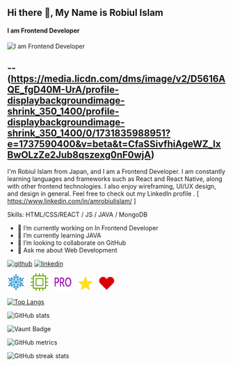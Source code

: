 ## Hi there 👋, My Name is Robiul Islam
#### I am Frontend Developer
![I am Frontend Developer](https://media.licdn.com/dms/image/v2/D5616AQFP1oqetTZbdQ/profile-displaybackgroundimage-shrink_350_1400/profile-displaybackgroundimage-shrink_350_1400/0/1731770581999?e=1736985600&v=beta&t=RsIxO4U-NQJQXa8GbD0q7aXKY1Z99qXOLDuPZM6tzxY)

--
(https://media.licdn.com/dms/image/v2/D5616AQE_fgD40M-UrA/profile-displaybackgroundimage-shrink_350_1400/profile-displaybackgroundimage-shrink_350_1400/0/1731835988951?e=1737590400&v=beta&t=CfaSSivfhiAgeWZ_IxBwOLzZe2Jub8qszexg0nF0wjA) 
--
I'm Robiul Islam from Japan, and I am a Frontend Developer. I am constantly learning languages and frameworks such as React and React Native, along with other frontend technologies. I also enjoy wireframing, UI/UX design, and design in general. Feel free to check out my LinkedIn profile . [ https://www.linkedin.com/in/amrobiulislam/ ]

Skills: HTML/CSS/REACT / JS / JAVA / MongoDB

- 🔭 I’m currently working on In Frontend Developer 
- 🌱 I’m currently learning JAVA 
- 👯 I’m looking to collaborate on GitHub 
- 💬 Ask me about Web Development 


[<img src='https://cdn.jsdelivr.net/npm/simple-icons@3.0.1/icons/github.svg' alt='github' height='40'>](https://github.com/robiulislam8726)  [<img src='https://cdn.jsdelivr.net/npm/simple-icons@3.0.1/icons/linkedin.svg' alt='linkedin' height='40'>](https://www.linkedin.com/in/https://www.linkedin.com/in/amrobiulislam//)  

<a href='https://archiveprogram.github.com/'><img src='https://raw.githubusercontent.com/acervenky/animated-github-badges/master/assets/acbadge.gif' width='40' height='40'></a> <a href='https://docs.github.com/en/developers'><img src='https://raw.githubusercontent.com/acervenky/animated-github-badges/master/assets/devbadge.gif' width='40' height='40'></a> <a href='https://github.com/pricing'><img src='https://raw.githubusercontent.com/acervenky/animated-github-badges/master/assets/pro.gif' width='40' height='40'></a> <a href='https://stars.github.com/'><img src='https://raw.githubusercontent.com/acervenky/animated-github-badges/master/assets/starbadge.gif' width='35' height='35'></a> <a href='https://docs.github.com/en/github/supporting-the-open-source-community-with-github-sponsors'><img src='https://raw.githubusercontent.com/acervenky/animated-github-badges/master/assets/sponsorbadge.gif' width='35' height='35'></a> 

[![Top Langs](https://github-readme-stats.vercel.app/api/top-langs/?username=robiulislam8726)](https://github.com/anuraghazra/github-readme-stats)

![GitHub stats](https://github-readme-stats.vercel.app/api?username=robiulislam8726&show_icons=true&count_private=true)  

![Vaunt Badge](https://api.vaunt.dev/v1/github/entities/robiulislam8726/contributions?format=svg&private=true)  

![GitHub metrics](https://metrics.lecoq.io/robiulislam8726)  

![GitHub streak stats](https://streak-stats.demolab.com/?user=robiulislam8726)  



